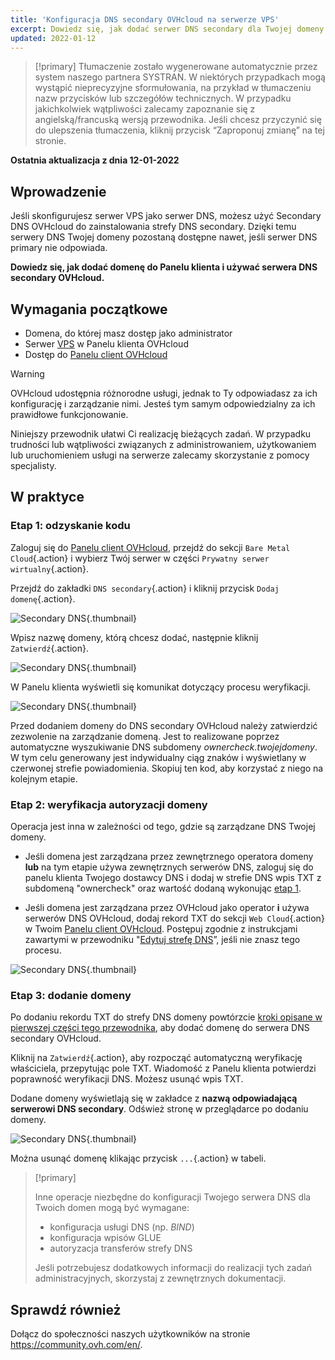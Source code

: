 ```yaml
---
title: 'Konfiguracja DNS secondary OVHcloud na serwerze VPS'
excerpt: Dowiedz się, jak dodać serwer DNS secondary dla Twojej domeny
updated: 2022-01-12
---
```


> [!primary]
> Tłumaczenie zostało wygenerowane automatycznie przez system naszego partnera SYSTRAN. W niektórych przypadkach mogą wystąpić nieprecyzyjne sformułowania, na przykład w tłumaczeniu nazw przycisków lub szczegółów technicznych. W przypadku jakichkolwiek wątpliwości zalecamy zapoznanie się z angielską/francuską wersją przewodnika. Jeśli chcesz przyczynić się do ulepszenia tłumaczenia, kliknij przycisk “Zaproponuj zmianę” na tej stronie.
> 

**Ostatnia aktualizacja z dnia 12-01-2022**

## Wprowadzenie

Jeśli skonfigurujesz serwer VPS jako serwer DNS, możesz użyć Secondary DNS OVHcloud do zainstalowania strefy DNS secondary. Dzięki temu serwery DNS Twojej domeny pozostaną dostępne nawet, jeśli serwer DNS primary nie odpowiada.

**Dowiedz się, jak dodać domenę do Panelu klienta i używać serwera DNS secondary OVHcloud.**

## Wymagania początkowe

- Domena, do której masz dostęp jako administrator
- Serwer [VPS](https://www.ovhcloud.com/pl/vps/) w Panelu klienta OVHcloud
- Dostęp do [Panelu client OVHcloud](https://www.ovh.com/auth/?action=gotomanager&from=https://www.ovh.pl/&ovhSubsidiary=pl)

> [!warning]
> OVHcloud udostępnia różnorodne usługi, jednak to Ty odpowiadasz za ich konfigurację i zarządzanie nimi. Jesteś tym samym odpowiedzialny za ich prawidłowe funkcjonowanie.
>
> Niniejszy przewodnik ułatwi Ci realizację bieżących zadań. W przypadku trudności lub wątpliwości związanych z administrowaniem, użytkowaniem lub uruchomieniem usługi na serwerze zalecamy skorzystanie z pomocy specjalisty.
>

## W praktyce

### Etap 1: odzyskanie kodu <a name="retrievecode"></a>

Zaloguj się do [Panelu client OVHcloud](https://www.ovh.com/auth/?action=gotomanager&from=https://www.ovh.pl/&ovhSubsidiary=pl), przejdź do sekcji `Bare Metal Cloud`{.action} i wybierz Twój serwer w części `Prywatny serwer wirtualny`{.action}.

Przejdź do zakładki `DNS secondary`{.action} i kliknij przycisk `Dodaj domenę`{.action}.

![Secondary DNS](images/sec-01.png){.thumbnail}

Wpisz nazwę domeny, którą chcesz dodać, następnie kliknij `Zatwierdź`{.action}.

![Secondary DNS](images/sec-02.png){.thumbnail}

W Panelu klienta wyświetli się komunikat dotyczący procesu weryfikacji.

![Secondary DNS](images/sec-03.png){.thumbnail}

Przed dodaniem domeny do DNS secondary OVHcloud należy zatwierdzić zezwolenie na zarządzanie domeną. Jest to realizowane poprzez automatyczne wyszukiwanie DNS subdomeny *ownercheck.twojejdomeny*. W tym celu generowany jest indywidualny ciąg znaków i wyświetlany w czerwonej strefie powiadomienia. Skopiuj ten kod, aby korzystać z niego na kolejnym etapie.

### Etap 2: weryfikacja autoryzacji domeny <a name="verifyingdomain"></a>

Operacja jest inna w zależności od tego, gdzie są zarządzane DNS Twojej domeny.

- Jeśli domena jest zarządzana przez zewnętrznego operatora domeny **lub** na tym etapie używa zewnętrznych serwerów DNS, zaloguj się do panelu klienta Twojego dostawcy DNS i dodaj w strefie DNS wpis TXT z subdomeną "ownercheck" oraz wartość dodaną wykonując [etap 1](#retrievecode).

- Jeśli domena jest zarządzana przez OVHcloud jako operator **i** używa serwerów DNS OVHcloud, dodaj rekord TXT do sekcji `Web Cloud`{.action} w Twoim [Panelu client OVHcloud](https://www.ovh.com/auth/?action=gotomanager&from=https://www.ovh.pl/&ovhSubsidiary=pl). Postępuj zgodnie z instrukcjami zawartymi w przewodniku "[Edytuj strefę DNS](/pages/web/domains/dns_zone_edit)”, jeśli nie znasz tego procesu.

![Secondary DNS](images/sec-04.png){.thumbnail}

### Etap 3: dodanie domeny

Po dodaniu rekordu TXT do strefy DNS domeny powtórzcie [kroki opisane w pierwszej części tego przewodnika](#retrievecode), aby dodać domenę do serwera DNS secondary OVHcloud.

Kliknij na `Zatwierdź`{.action}, aby rozpocząć automatyczną weryfikację właściciela, przepytując pole TXT. Wiadomość z Panelu klienta potwierdzi poprawność weryfikacji DNS. Możesz usunąć wpis TXT.

Dodane domeny wyświetlają się w zakładce z **nazwą odpowiadającą serwerowi DNS secondary**. Odśwież stronę w przeglądarce po dodaniu domeny.

![Secondary DNS](images/sec-05.png){.thumbnail}

Można usunąć domenę klikając przycisk `...`{.action} w tabeli.

> [!primary]
>
> Inne operacje niezbędne do konfiguracji Twojego serwera DNS dla Twoich domen mogą być wymagane:
>
> - konfiguracja usługi DNS (np. *BIND*)
> - konfiguracja wpisów GLUE
> - autoryzacja transferów strefy DNS
>
> Jeśli potrzebujesz dodatkowych informacji do realizacji tych zadań administracyjnych, skorzystaj z zewnętrznych dokumentacji.

## Sprawdź również

Dołącz do społeczności naszych użytkowników na stronie <https://community.ovh.com/en/>.
